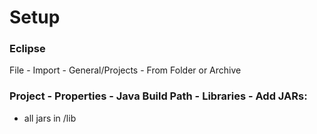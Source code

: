 # Setup

### Eclipse

File - Import - General/Projects - From Folder or Archive
  
### Project - Properties - Java Build Path - Libraries - Add JARs:

  * all jars in /lib
